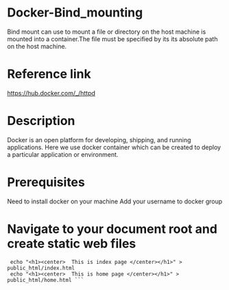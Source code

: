 # Docker-Bind_mounting
Bind mount can use to mount a file or directory on the host machine is mounted into a container.The file must be specified by its its absolute path on the host machine.

# Reference link
https://hub.docker.com/_/httpd

# Description
Docker is an open platform for developing, shipping, and running applications.
Here we use docker container which can be created to deploy a particular application or environment.

# Prerequisites
Need to install docker on your machine
Add your username to docker group

# Navigate to your document root and  create static web files
``` cd /home/ec2-user/project/public_html/
 echo "<h1><center>  This is index page </center></h1>" > public_html/index.html
 echo "<h1><center>  This is home page </center></h1>" > public_html/home.html ```

